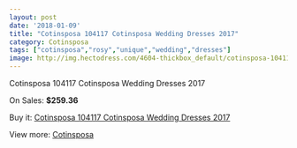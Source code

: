 ```yaml
---
layout: post
date: '2018-01-09'
title: "Cotinsposa 104117 Cotinsposa Wedding Dresses 2017"
category: Cotinsposa
tags: ["cotinsposa","rosy","unique","wedding","dresses"]
image: http://img.hectodress.com/4604-thickbox_default/cotinsposa-104117-cotinsposa-wedding-dresses-2013.jpg
---
```

Cotinsposa 104117 Cotinsposa Wedding Dresses 2017

On Sales: **$259.36**
<a href="https://www.hectodress.com/cotinsposa/2331-cotinsposa-104117-cotinsposa-wedding-dresses-2013.html"><amp-img layout="responsive" width="600" height="600" src="//img.hectodress.com/4604-thickbox_default/cotinsposa-104117-cotinsposa-wedding-dresses-2013.jpg" alt="Cotinsposa 104117 Cotinsposa Wedding Dresses 2017 0" /></a>
<a href="https://www.hectodress.com/cotinsposa/2331-cotinsposa-104117-cotinsposa-wedding-dresses-2013.html"><amp-img layout="responsive" width="600" height="600" src="//img.hectodress.com/4605-thickbox_default/cotinsposa-104117-cotinsposa-wedding-dresses-2013.jpg" alt="Cotinsposa 104117 Cotinsposa Wedding Dresses 2017 1" /></a>

Buy it: [Cotinsposa 104117 Cotinsposa Wedding Dresses 2017](https://www.hectodress.com/cotinsposa/2331-cotinsposa-104117-cotinsposa-wedding-dresses-2013.html "Cotinsposa 104117 Cotinsposa Wedding Dresses 2017")

View more: [Cotinsposa](https://www.hectodress.com/39-cotinsposa "Cotinsposa")